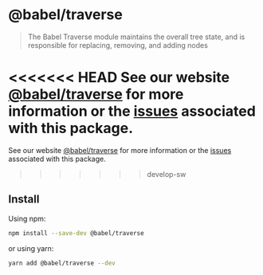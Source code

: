 # @babel/traverse

> The Babel Traverse module maintains the overall tree state, and is responsible for replacing, removing, and adding nodes

<<<<<<< HEAD
See our website [@babel/traverse](https://babeljs.io/docs/en/next/babel-traverse.html) for more information or the [issues](https://github.com/babel/babel/issues?utf8=%E2%9C%93&q=is%3Aissue+label%3A%22pkg%3A%20traverse%22+is%3Aopen) associated with this package.
=======
See our website [@babel/traverse](https://babeljs.io/docs/babel-traverse) for more information or the [issues](https://github.com/babel/babel/issues?utf8=%E2%9C%93&q=is%3Aissue+label%3A%22pkg%3A%20traverse%22+is%3Aopen) associated with this package.
>>>>>>> develop-sw

## Install

Using npm:

```sh
npm install --save-dev @babel/traverse
```

or using yarn:

```sh
yarn add @babel/traverse --dev
```
